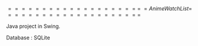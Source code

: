 $====================$
$= Anime Watch List =$
$====================$

Java project in Swing.

Database : SQLite
